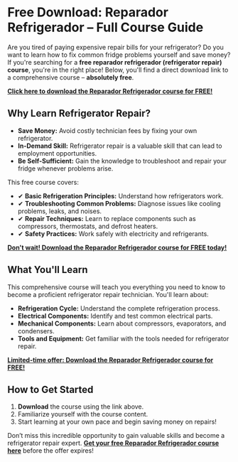 # Free Download: Reparador Refrigerador – Full Course Guide

Are you tired of paying expensive repair bills for your refrigerator? Do you want to learn how to fix common fridge problems yourself and save money? If you're searching for a **free reparador refrigerador (refrigerator repair) course**, you're in the right place! Below, you'll find a direct download link to a comprehensive course – **absolutely free**.

[**Click here to download the Reparador Refrigerador course for FREE!**](https://udemywork.com/reparador-refrigerador)

## Why Learn Refrigerator Repair?

*   **Save Money:** Avoid costly technician fees by fixing your own refrigerator.
*   **In-Demand Skill:** Refrigerator repair is a valuable skill that can lead to employment opportunities.
*   **Be Self-Sufficient:** Gain the knowledge to troubleshoot and repair your fridge whenever problems arise.

This free course covers:

*   ✔ **Basic Refrigeration Principles:** Understand how refrigerators work.
*   ✔ **Troubleshooting Common Problems:** Diagnose issues like cooling problems, leaks, and noises.
*   ✔ **Repair Techniques:** Learn to replace components such as compressors, thermostats, and defrost heaters.
*   ✔ **Safety Practices:** Work safely with electricity and refrigerants.

[**Don't wait! Download the Reparador Refrigerador course for FREE today!**](https://udemywork.com/reparador-refrigerador)

## What You'll Learn

This comprehensive course will teach you everything you need to know to become a proficient refrigerator repair technician. You'll learn about:

*   **Refrigeration Cycle:** Understand the complete refrigeration process.
*   **Electrical Components:** Identify and test common electrical parts.
*   **Mechanical Components:** Learn about compressors, evaporators, and condensers.
*   **Tools and Equipment:** Get familiar with the tools needed for refrigerator repair.

[**Limited-time offer: Download the Reparador Refrigerador course for FREE!**](https://udemywork.com/reparador-refrigerador)

## How to Get Started

1.  **Download** the course using the link above.
2.  Familiarize yourself with the course content.
3.  Start learning at your own pace and begin saving money on repairs!

Don’t miss this incredible opportunity to gain valuable skills and become a refrigerator repair expert. **[Get your free Reparador Refrigerador course here](https://udemywork.com/reparador-refrigerador)** before the offer expires!
